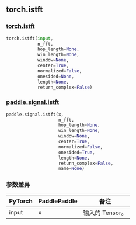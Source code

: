 ## torch.istft
### [torch.istft](https://pytorch.org/docs/stable/generated/torch.istft.html?highlight=istft#torch.istft)

```python
torch.istft(input,
            n_fft,
            hop_length=None,
            win_length=None,
            window=None,
            center=True,
            normalized=False,
            onesided=None,
            length=None,
            return_complex=False)
```

### [paddle.signal.istft](https://www.paddlepaddle.org.cn/documentation/docs/zh/api/paddle/signal/istft_cn.html#istft)

```python
paddle.signal.istft(x,
                    n_fft,
                    hop_length=None,
                    win_length=None,
                    window=None,
                    center=True,
                    normalized=False,
                    onesided=True,
                    length=None,
                    return_complex=False,
                    name=None)
```
### 参数差异
| PyTorch       | PaddlePaddle | 备注                                                   |
| ------------- | ------------ | ------------------------------------------------------ |
| input        | x            | 输入的 Tensor。                   |

